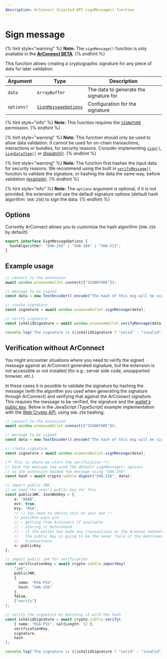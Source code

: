 ```yaml
---
description: ArConnect Injected API signMessage() function
---
```


# Sign message

{% hint style="warning" %}
**Note:** The `signMessage()` function is only available in the [**ArConnect BETA**](../devtools/beta.md).
{% endhint %}

This function allows creating a cryptographic signature for any piece of data for later validation.

| Argument   | Type                                            | Description                            |
| ---------- | ----------------------------------------------- | -------------------------------------- |
| `data`     | `ArrayBuffer`                                   | The data to generate the signature for |
| `options?` | [`SignMessageOptions`](sign-message.md#options) | Configuration for the signature        |

{% hint style="info" %}
**Note:** This function requires the [`SIGNATURE`](sign.md) permission.
{% endhint %}

{% hint style="warning" %}
**Note**: This function should only be used to allow data validation. It cannot be used for on-chain transactions, interactions or bundles, for security reasons. Consider implementing [`sign()`](sign.md), [`signDataItem()`](sign-dataitem.md) or [dispatch()](dispatch.md).
{% endhint %}

{% hint style="warning" %}
**Note**: The function first hashes the input data for security reasons. We recommend using the built in [`verifyMessage()`](verify-message.md) function to validate the signature, or hashing the data the same way, before validation ([example](sign-message.md#verification-without-arconnect)).
{% endhint %}

{% hint style="info" %}
**Note:** The `options` argument is optional, if it is not provided, the extension will use the default signature options (default hash algorithm: `SHA-256`) to sign the data.
{% endhint %}

## Options

Currently ArConnect allows you to customize the hash algorithm (`SHA-256` by default):

```typescript
export interface SignMessageOptions {
  hashAlgorithm?: "SHA-256" | "SHA-384" | "SHA-512";
}
```

## Example usage

```ts
// connect to the extension
await window.arweaveWallet.connect(["SIGNATURE"]);

// message to be signed
const data = new TextEncoder().encode("The hash of this msg will be signed.");

// create signature
const signature = await window.arweaveWallet.signMessage(data);

// verify signature
const isValidSignature = await window.arweaveWallet.verifyMessage(data, signature);

console.log(`The signature is ${isValidSignature ? "valid" : "invalid"}`);
```

## Verification without ArConnect

You might encounter situations where you need to verify the signed message against an ArConnect generated signature, but the extension is not accessible or not installed (for e.g.: server side code, unsupported browser, etc.).

In these cases it is possible to validate the signature by hashing the message (with the algorithm you used when generating the signature through ArConnect) and verifying that against the ArConnect signature. This requires the message to be verified, the signature and the [wallet's public key](get-active-public-key.md). Below is the JavaScript (TypeScript) example implementation with the [Web Crypto API](https://developer.mozilla.org/en-US/docs/Web/API/Web\_Crypto\_API), using `SHA-256` hashing:

```typescript
// connect to the extension
await window.arweaveWallet.connect(["SIGNATURE"]);

// message to be signed
const data = new TextEncoder().encode("The hash of this msg will be signed.");

// create signature
const signature = await window.arweaveWallet.signMessage(data);

/** This is where we start the verification **/
// hash the message (we used the default signMessage() options
// so the extension hashed the message using "SHA-256"
const hash = await crypto.subtle.digest("SHA-256", data);

// import public JWK
// we need the user's public key for this
const publicJWK: JsonWebKey = {
    e: "AQAB",
    ext: true,
    kty: "RSA",
    // !! You need to obtain this on your own !!
    // possible ways are: 
    // - getting from ArConnect if available
    // - storing it beforehand
    // - if the wallet has made any transactions on the Arweave network
    //   the public key is going to be the owner field of the mentioned
    //   transactions
    n: publicKey
};

// import public jwk for verification
const verificationKey = await crypto.subtle.importKey(
    "jwk",
    publicJWK,
    {
      name: "RSA-PSS",
      hash: "SHA-256"
    },
    false,
    ["verify"]
);

// verify the signature by matching it with the hash
const isValidSignature = await crypto.subtle.verify(
    { name: "RSA-PSS", saltLength: 32 },
    verificationKey,
    signature,
    hash
);

console.log(`The signature is ${isValidSignature ? "valid" : "invalid"}`);
```
